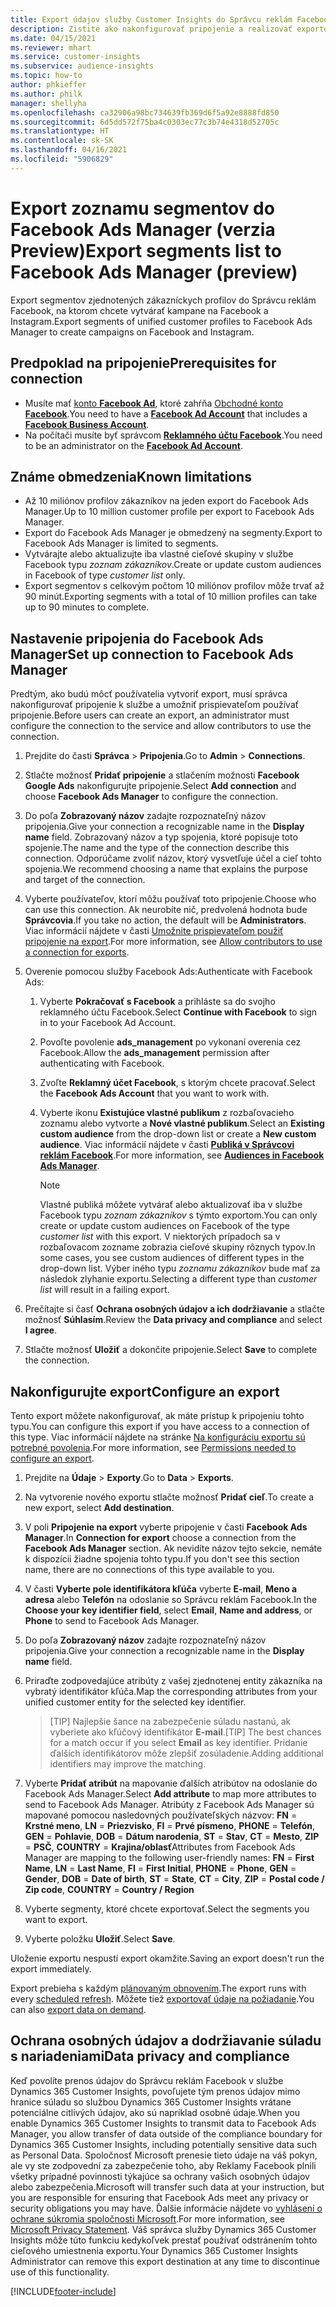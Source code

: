 ```yaml
---
title: Export údajov služby Customer Insights do Správcu reklám Facebook
description: Zistite ako nakonfigurovať pripojenie a realizovať exportovanie do Facebook Ads Manager.
ms.date: 04/15/2021
ms.reviewer: mhart
ms.service: customer-insights
ms.subservice: audience-insights
ms.topic: how-to
author: phkieffer
ms.author: philk
manager: shellyha
ms.openlocfilehash: ca32906a98bc734639fb369d6f5a92e8888fd850
ms.sourcegitcommit: 6d5dd572f75ba4c0303ec77c3b74e4318d52705c
ms.translationtype: HT
ms.contentlocale: sk-SK
ms.lasthandoff: 04/16/2021
ms.locfileid: "5906829"
---
```

# <a name="export-segments-list-to-facebook-ads-manager-preview"></a><span data-ttu-id="d1760-103">Export zoznamu segmentov do Facebook Ads Manager (verzia Preview)</span><span class="sxs-lookup"><span data-stu-id="d1760-103">Export segments list to Facebook Ads Manager (preview)</span></span>

<span data-ttu-id="d1760-104">Export segmentov zjednotených zákazníckych profilov do Správcu reklám Facebook, na ktorom chcete vytvárať kampane na Facebook a Instagram.</span><span class="sxs-lookup"><span data-stu-id="d1760-104">Export segments of unified customer profiles to Facebook Ads Manager to create campaigns on Facebook and Instagram.</span></span>

## <a name="prerequisites-for-connection"></a><span data-ttu-id="d1760-105">Predpoklad na pripojenie</span><span class="sxs-lookup"><span data-stu-id="d1760-105">Prerequisites for connection</span></span>

- <span data-ttu-id="d1760-106">Musíte mať [konto **Facebook Ad**](https://www.facebook.com/business/learn/lessons/step-by-step-ads-manager-account), ktoré zahŕňa [Obchodné konto **Facebook**](https://business.facebook.com/).</span><span class="sxs-lookup"><span data-stu-id="d1760-106">You need to have a [**Facebook Ad Account**](https://www.facebook.com/business/learn/lessons/step-by-step-ads-manager-account) that includes a [**Facebook Business Account**](https://business.facebook.com/).</span></span>
- <span data-ttu-id="d1760-107">Na počítači musíte byť správcom [**Reklamného účtu Facebook**](https://www.facebook.com/business/learn/lessons/step-by-step-ads-manager-account).</span><span class="sxs-lookup"><span data-stu-id="d1760-107">You need to be an administrator on the [**Facebook Ad Account**](https://www.facebook.com/business/learn/lessons/step-by-step-ads-manager-account).</span></span>

## <a name="known-limitations"></a><span data-ttu-id="d1760-108">Známe obmedzenia</span><span class="sxs-lookup"><span data-stu-id="d1760-108">Known limitations</span></span>

- <span data-ttu-id="d1760-109">Až 10 miliónov profilov zákazníkov na jeden export do Facebook Ads Manager.</span><span class="sxs-lookup"><span data-stu-id="d1760-109">Up to 10 million customer profile per export to Facebook Ads Manager.</span></span>
- <span data-ttu-id="d1760-110">Export do Facebook Ads Manager je obmedzený na segmenty.</span><span class="sxs-lookup"><span data-stu-id="d1760-110">Export to Facebook Ads Manager is limited to segments.</span></span>
- <span data-ttu-id="d1760-111">Vytvárajte alebo aktualizujte iba vlastné cieľové skupiny v službe Facebook typu *zoznam zákazníkov*.</span><span class="sxs-lookup"><span data-stu-id="d1760-111">Create or update custom audiences in Facebook of type *customer list* only.</span></span>
- <span data-ttu-id="d1760-112">Export segmentov s celkovým počtom 10 miliónov profilov môže trvať až 90 minút.</span><span class="sxs-lookup"><span data-stu-id="d1760-112">Exporting segments with a total of 10 million profiles can take up to 90 minutes to complete.</span></span>

## <a name="set-up-connection-to-facebook-ads-manager"></a><span data-ttu-id="d1760-113">Nastavenie pripojenia do Facebook Ads Manager</span><span class="sxs-lookup"><span data-stu-id="d1760-113">Set up connection to Facebook Ads Manager</span></span>

<span data-ttu-id="d1760-114">Predtým, ako budú môcť používatelia vytvoriť export, musí správca nakonfigurovať pripojenie k službe a umožniť prispievateľom používať pripojenie.</span><span class="sxs-lookup"><span data-stu-id="d1760-114">Before users can create an export, an administrator must configure the connection to the service and allow contributors to use the connection.</span></span>

1. <span data-ttu-id="d1760-115">Prejdite do časti **Správca** > **Pripojenia**.</span><span class="sxs-lookup"><span data-stu-id="d1760-115">Go to **Admin** > **Connections**.</span></span>

1. <span data-ttu-id="d1760-116">Stlačte možnosť **Pridať pripojenie** a stlačením možnosti **Facebook Google Ads** nakonfigurujte pripojenie.</span><span class="sxs-lookup"><span data-stu-id="d1760-116">Select **Add connection** and choose **Facebook Ads Manager** to configure the connection.</span></span>

1. <span data-ttu-id="d1760-117">Do poľa **Zobrazovaný názov** zadajte rozpoznateľný názov pripojenia.</span><span class="sxs-lookup"><span data-stu-id="d1760-117">Give your connection a recognizable name in the **Display name** field.</span></span> <span data-ttu-id="d1760-118">Zobrazovaný názov a typ spojenia, ktoré popisuje toto spojenie.</span><span class="sxs-lookup"><span data-stu-id="d1760-118">The name and the type of the connection describe this connection.</span></span> <span data-ttu-id="d1760-119">Odporúčame zvoliť názov, ktorý vysvetľuje účel a cieľ tohto spojenia.</span><span class="sxs-lookup"><span data-stu-id="d1760-119">We recommend choosing a name that explains the purpose and target of the connection.</span></span>

1. <span data-ttu-id="d1760-120">Vyberte používateľov, ktorí môžu používať toto pripojenie.</span><span class="sxs-lookup"><span data-stu-id="d1760-120">Choose who can use this connection.</span></span> <span data-ttu-id="d1760-121">Ak neurobíte nič, predvolená hodnota bude **Správcovia**.</span><span class="sxs-lookup"><span data-stu-id="d1760-121">If you take no action, the default will be **Administrators**.</span></span> <span data-ttu-id="d1760-122">Viac informácií nájdete v časti [Umožnite prispievateľom použiť pripojenie na export](connections.md#allow-contributors-to-use-a-connection-for-exports).</span><span class="sxs-lookup"><span data-stu-id="d1760-122">For more information, see [Allow contributors to use a connection for exports](connections.md#allow-contributors-to-use-a-connection-for-exports).</span></span>

1. <span data-ttu-id="d1760-123">Overenie pomocou služby Facebook Ads:</span><span class="sxs-lookup"><span data-stu-id="d1760-123">Authenticate with Facebook Ads:</span></span> 

   1. <span data-ttu-id="d1760-124">Vyberte **Pokračovať s Facebook** a prihláste sa do svojho reklamného účtu Facebook.</span><span class="sxs-lookup"><span data-stu-id="d1760-124">Select **Continue with Facebook** to sign in to your Facebook Ad Account.</span></span>

   1. <span data-ttu-id="d1760-125">Povoľte povolenie **ads_management** po vykonaní overenia cez Facebook.</span><span class="sxs-lookup"><span data-stu-id="d1760-125">Allow the **ads_management** permission after authenticating with Facebook.</span></span>

   1. <span data-ttu-id="d1760-126">Zvoľte **Reklamný účet Facebook**, s ktorým chcete pracovať.</span><span class="sxs-lookup"><span data-stu-id="d1760-126">Select the **Facebook Ads Account** that you want to work with.</span></span>

   1. <span data-ttu-id="d1760-127">Vyberte ikonu **Existujúce vlastné publikum** z rozbaľovacieho zoznamu alebo vytvorte a **Nové vlastné publikum**.</span><span class="sxs-lookup"><span data-stu-id="d1760-127">Select an **Existing custom audience** from the drop-down list or create a **New custom audience**.</span></span> <span data-ttu-id="d1760-128">Viac informácií nájdete v časti [**Publiká v Správcovi reklám Facebook**](https://www.facebook.com/business/help/744354708981227?id=2469097953376494).</span><span class="sxs-lookup"><span data-stu-id="d1760-128">For more information, see [**Audiences in Facebook Ads Manager**](https://www.facebook.com/business/help/744354708981227?id=2469097953376494).</span></span>
      > [!NOTE]
      > <span data-ttu-id="d1760-129">Vlastné publiká môžete vytvárať alebo aktualizovať iba v službe Facebook typu *zoznam zákazníkov* s týmto exportom.</span><span class="sxs-lookup"><span data-stu-id="d1760-129">You can only create or update custom audiences on Facebook of the type *customer list* with this export.</span></span> <span data-ttu-id="d1760-130">V niektorých prípadoch sa v rozbaľovacom zozname zobrazia cieľové skupiny rôznych typov.</span><span class="sxs-lookup"><span data-stu-id="d1760-130">In some cases, you see custom audiences of different types in the drop-down list.</span></span> <span data-ttu-id="d1760-131">Výber iného typu *zoznamu zákazníkov* bude mať za následok zlyhanie exportu.</span><span class="sxs-lookup"><span data-stu-id="d1760-131">Selecting a different type than *customer list* will result in a failing export.</span></span> 

1. <span data-ttu-id="d1760-132">Prečítajte si časť **Ochrana osobných údajov a ich dodržiavanie** a stlačte možnosť **Súhlasím**.</span><span class="sxs-lookup"><span data-stu-id="d1760-132">Review the **Data privacy and compliance** and select **I agree**.</span></span>

1. <span data-ttu-id="d1760-133">Stlačte možnosť **Uložiť** a dokončite pripojenie.</span><span class="sxs-lookup"><span data-stu-id="d1760-133">Select **Save** to complete the connection.</span></span>

## <a name="configure-an-export"></a><span data-ttu-id="d1760-134">Nakonfigurujte export</span><span class="sxs-lookup"><span data-stu-id="d1760-134">Configure an export</span></span>

<span data-ttu-id="d1760-135">Tento export môžete nakonfigurovať, ak máte prístup k pripojeniu tohto typu.</span><span class="sxs-lookup"><span data-stu-id="d1760-135">You can configure this export if you have access to a connection of this type.</span></span> <span data-ttu-id="d1760-136">Viac informácií nájdete na stránke [Na konfiguráciu exportu sú potrebné povolenia](export-destinations.md#set-up-a-new-export).</span><span class="sxs-lookup"><span data-stu-id="d1760-136">For more information, see [Permissions needed to configure an export](export-destinations.md#set-up-a-new-export).</span></span>

1. <span data-ttu-id="d1760-137">Prejdite na **Údaje** > **Exporty**.</span><span class="sxs-lookup"><span data-stu-id="d1760-137">Go to **Data** > **Exports**.</span></span>

1. <span data-ttu-id="d1760-138">Na vytvorenie nového exportu stlačte možnosť **Pridať cieľ**.</span><span class="sxs-lookup"><span data-stu-id="d1760-138">To create a new export, select **Add destination**.</span></span> 

1. <span data-ttu-id="d1760-139">V poli **Pripojenie na export** vyberte pripojenie v časti **Facebook Ads Manager**.</span><span class="sxs-lookup"><span data-stu-id="d1760-139">In **Connection for export** choose a connection from the **Facebook Ads Manager** section.</span></span> <span data-ttu-id="d1760-140">Ak nevidíte názov tejto sekcie, nemáte k dispozícii žiadne spojenia tohto typu.</span><span class="sxs-lookup"><span data-stu-id="d1760-140">If you don't see this section name, there are no connections of this type available to you.</span></span>

1. <span data-ttu-id="d1760-141">V časti **Vyberte pole identifikátora kľúča** vyberte **E-mail**, **Meno a adresa** alebo **Telefón** na odoslanie so Správcu reklám Facebook.</span><span class="sxs-lookup"><span data-stu-id="d1760-141">In the **Choose your key identifier field**, select **Email**, **Name and address**, or **Phone** to send to Facebook Ads Manager.</span></span> 

1. <span data-ttu-id="d1760-142">Do poľa **Zobrazovaný názov** zadajte rozpoznateľný názov pripojenia.</span><span class="sxs-lookup"><span data-stu-id="d1760-142">Give your connection a recognizable name in the **Display name** field.</span></span>

1. <span data-ttu-id="d1760-143">Priraďte zodpovedajúce atribúty z vašej zjednotenej entity zákazníka na vybratý identifikátor kľúča.</span><span class="sxs-lookup"><span data-stu-id="d1760-143">Map the corresponding attributes from your unified customer entity for the selected key identifier.</span></span>
   > <span data-ttu-id="d1760-144">[TIP] Najlepšie šance na zabezpečenie súladu nastanú, ak vyberiete ako kľúčový identifikátor **E-mail**.</span><span class="sxs-lookup"><span data-stu-id="d1760-144">[TIP] The best chances for a match occur if you select **Email** as key identifier.</span></span> <span data-ttu-id="d1760-145">Pridanie ďalších identifikátorov môže zlepšiť zosúladenie.</span><span class="sxs-lookup"><span data-stu-id="d1760-145">Adding additional identifiers may improve the matching.</span></span>

1. <span data-ttu-id="d1760-146">Vyberte **Pridať atribút** na mapovanie ďalších atribútov na odoslanie do Facebook Ads Manager.</span><span class="sxs-lookup"><span data-stu-id="d1760-146">Select **Add attribute** to map more attributes to send to Facebook Ads Manager.</span></span> <span data-ttu-id="d1760-147">Atribúty z Facebook Ads Manager sú mapované pomocou nasledovných používateľských názvov: **FN** = **Krstné meno**, **LN** = **Priezvisko**, **FI** = **Prvé písmeno**, **PHONE** = **Telefón**, **GEN** = **Pohlavie**, **DOB** = **Dátum narodenia**, **ST** = **Stav**, **CT** = **Mesto**, **ZIP** = **PSČ**, **COUNTRY** = **Krajina/oblasť**</span><span class="sxs-lookup"><span data-stu-id="d1760-147">Attributes from Facebook Ads Manager are mapping to the following user-friendly names: **FN** = **First Name**, **LN** = **Last Name**, **FI** = **First Initial**, **PHONE** = **Phone**, **GEN** = **Gender**, **DOB** = **Date of birth**, **ST** = **State**, **CT** = **City**, **ZIP** = **Postal code / Zip code**, **COUNTRY** = **Country / Region**</span></span>

1. <span data-ttu-id="d1760-148">Vyberte segmenty, ktoré chcete exportovať.</span><span class="sxs-lookup"><span data-stu-id="d1760-148">Select the segments you want to export.</span></span>

1. <span data-ttu-id="d1760-149">Vyberte položku **Uložiť**.</span><span class="sxs-lookup"><span data-stu-id="d1760-149">Select **Save**.</span></span>

<span data-ttu-id="d1760-150">Uloženie exportu nespustí export okamžite.</span><span class="sxs-lookup"><span data-stu-id="d1760-150">Saving an export doesn't run the export immediately.</span></span>

<span data-ttu-id="d1760-151">Export prebieha s každým [plánovaným obnovením](system.md#schedule-tab).</span><span class="sxs-lookup"><span data-stu-id="d1760-151">The export runs with every [scheduled refresh](system.md#schedule-tab).</span></span> <span data-ttu-id="d1760-152">Môžete tiež [exportovať údaje na požiadanie](export-destinations.md#run-exports-on-demand).</span><span class="sxs-lookup"><span data-stu-id="d1760-152">You can also [export data on demand](export-destinations.md#run-exports-on-demand).</span></span> 

## <a name="data-privacy-and-compliance"></a><span data-ttu-id="d1760-153">Ochrana osobných údajov a dodržiavanie súladu s nariadeniami</span><span class="sxs-lookup"><span data-stu-id="d1760-153">Data privacy and compliance</span></span>

<span data-ttu-id="d1760-154">Keď povolíte prenos údajov do Správcu reklám Facebook v službe Dynamics 365 Customer Insights, povoľujete tým prenos údajov mimo hranice súladu so službou Dynamics 365 Customer Insights vrátane potenciálne citlivých údajov, ako sú napríklad osobné údaje.</span><span class="sxs-lookup"><span data-stu-id="d1760-154">When you enable Dynamics 365 Customer Insights to transmit data to Facebook Ads Manager, you allow transfer of data outside of the compliance boundary for Dynamics 365 Customer Insights, including potentially sensitive data such as Personal Data.</span></span> <span data-ttu-id="d1760-155">Spoločnosť Microsoft prenesie tieto údaje na váš pokyn, ale vy ste zodpovední za zabezpečenie toho, aby Reklamy Facebook plnili všetky prípadné povinnosti týkajúce sa ochrany vašich osobných údajov alebo zabezpečenia.</span><span class="sxs-lookup"><span data-stu-id="d1760-155">Microsoft will transfer such data at your instruction, but you are responsible for ensuring that Facebook Ads meet any privacy or security obligations you may have.</span></span> <span data-ttu-id="d1760-156">Ďalšie informácie nájdete vo [vyhlásení o ochrane súkromia spoločnosti Microsoft](https://go.microsoft.com/fwlink/?linkid=396732).</span><span class="sxs-lookup"><span data-stu-id="d1760-156">For more information, see [Microsoft Privacy Statement](https://go.microsoft.com/fwlink/?linkid=396732).</span></span>
<span data-ttu-id="d1760-157">Váš správca služby Dynamics 365 Customer Insights môže túto funkciu kedykoľvek prestať používať odstránením tohto cieľového umiestnenia exportu.</span><span class="sxs-lookup"><span data-stu-id="d1760-157">Your Dynamics 365 Customer Insights Administrator can remove this export destination at any time to discontinue use of this functionality.</span></span>


[!INCLUDE[footer-include](../includes/footer-banner.md)]

